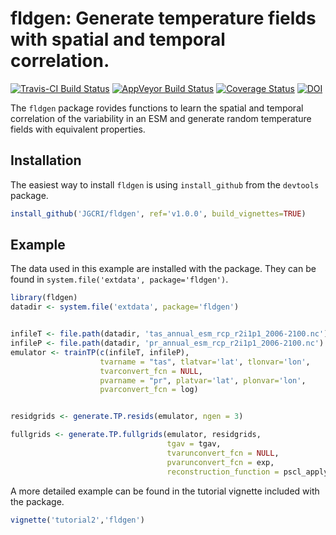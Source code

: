 # fldgen: Generate temperature fields with spatial and temporal correlation.
[![Travis-CI Build Status](https://travis-ci.org/JGCRI/fldgen.svg?branch=master)](https://travis-ci.org/JGCRI/fldgen)
[![AppVeyor Build Status](https://ci.appveyor.com/api/projects/status/github/JGCRI/fldgen?branch=master&svg=true)](https://ci.appveyor.com/project/JGCRI/fldgen)
[![Coverage Status](https://img.shields.io/codecov/c/github/JGCRI/fldgen/master.svg)](https://codecov.io/github/JGCRI/fldgen?branch=master)
[![DOI](https://zenodo.org/badge/111139114.svg)](https://zenodo.org/badge/latestdoi/111139114)




The `fldgen` package rovides functions to learn the spatial and temporal
correlation of the variability in an ESM and generate random
temperature fields with equivalent properties.

## Installation

The easiest way to install `fldgen` is using `install_github` from the
`devtools` package.
```R
install_github('JGCRI/fldgen', ref='v1.0.0', build_vignettes=TRUE)
```

## Example

The data used in this example are installed with the package.  They
can be found in `system.file('extdata', package='fldgen')`.

```R
library(fldgen)
datadir <- system.file('extdata', package='fldgen')


infileT <- file.path(datadir, 'tas_annual_esm_rcp_r2i1p1_2006-2100.nc')
infileP <- file.path(datadir, 'pr_annual_esm_rcp_r2i1p1_2006-2100.nc')
emulator <- trainTP(c(infileT, infileP),
                    tvarname = "tas", tlatvar='lat', tlonvar='lon',
                    tvarconvert_fcn = NULL,
                    pvarname = "pr", platvar='lat', plonvar='lon',
                    pvarconvert_fcn = log)


residgrids <- generate.TP.resids(emulator, ngen = 3)

fullgrids <- generate.TP.fullgrids(emulator, residgrids,
                                   tgav = tgav,
                                   tvarunconvert_fcn = NULL,
                                   pvarunconvert_fcn = exp,
                                   reconstruction_function = pscl_apply)
```

A more detailed example can be found in the tutorial vignette included
with the package.
```R
vignette('tutorial2','fldgen')
```
